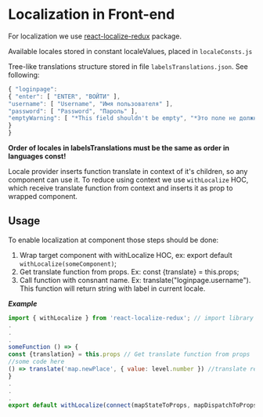 # Localization in Front-end

For localization we use [react-localize-redux](https://github.com/ryandrewjohnson/react-localize-redux) package.

Available locales stored in constant localeValues, placed in `localeConsts.js`

Tree-like translations structure stored in file `labelsTranslations.json`. See following:

```js
{ "loginpage":
{ "enter": [ "ENTER", "ВОЙТИ" ],
"username": [ "Username", "Имя пользователя" ],
"password": [ "Password", "Пароль" ],
"emptyWarning": [ "*This field shouldn't be empty", "*Это поле не должно быть пустым" ]
}
}
```

**Order of locales in labelsTranslations must be the same as order in languages const!**

Locale provider inserts function translate in context of it's children, so any component can use it. To reduce using context we use `withLocalize` HOC, which receive translate function from context and inserts it as prop to wrapped component.

## Usage

To enable localization at component those steps should be done:

1.  Wrap target component with withLocalize HOC, ex: export default `withLocalize(someComponent)`;
2.  Get translate function from props. Ex: const {translate} = this.props;
3.  Call function with consnant name. Ex: translate("loginpage.username"). This function will return string with label in current locale.

**_Example_**

```js
import { withLocalize } from 'react-localize-redux'; // import library
.
.
.
someFunction () => {
const {translation} = this.props // Get translate function from props
//some code here
() => translate('map.newPlace', { value: level.number }) //translate result
}
.
.
.
export default withLocalize(connect(mapStateToProps, mapDispatchToProps)(someComponent)); // connect with redux store
```
